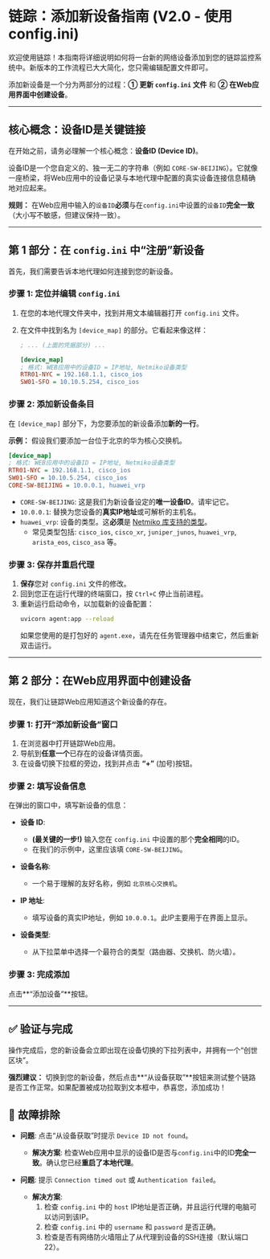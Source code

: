 # 链踪：添加新设备指南 (V2.0 - 使用 config.ini)

欢迎使用链踪！本指南将详细说明如何将一台新的网络设备添加到您的链踪监控系统中。新版本的工作流程已大大简化，您只需编辑配置文件即可。

添加新设备是一个分为两部分的过程：**① 更新 `config.ini` 文件** 和 **② 在Web应用界面中创建设备**。

---

## 核心概念：设备ID是关键链接

在开始之前，请务必理解一个核心概念：**设备ID (Device ID)**。

设备ID是一个您自定义的、独一无二的字符串（例如 `CORE-SW-BEIJING`）。它就像一座桥梁，将Web应用中的设备记录与本地代理中配置的真实设备连接信息精确地对应起来。

**规则：** 在Web应用中输入的`设备ID`**必须**与在`config.ini`中设置的`设备ID`**完全一致**（大小写不敏感，但建议保持一致）。

---

## 第 1 部分：在 `config.ini` 中“注册”新设备

首先，我们需要告诉本地代理如何连接到您的新设备。

### 步骤 1: 定位并编辑 `config.ini`

1.  在您的本地代理文件夹中，找到并用文本编辑器打开 `config.ini` 文件。
2.  在文件中找到名为 `[device_map]` 的部分。它看起来像这样：

    ```ini
    ; ... (上面的凭据部分) ...

    [device_map]
    ; 格式: WEB应用中的设备ID = IP地址, Netmiko设备类型
    RTR01-NYC = 192.168.1.1, cisco_ios
    SW01-SFO = 10.10.5.254, cisco_ios
    ```

### 步骤 2: 添加新设备条目

在 `[device_map]` 部分下，为您要添加的新设备添加**新的一行**。

**示例：** 假设我们要添加一台位于北京的华为核心交换机。

```ini
[device_map]
; 格式: WEB应用中的设备ID = IP地址, Netmiko设备类型
RTR01-NYC = 192.168.1.1, cisco_ios
SW01-SFO = 10.10.5.254, cisco_ios
CORE-SW-BEIJING = 10.0.0.1, huawei_vrp
```

-   `CORE-SW-BEIJING`: 这是我们为新设备设定的**唯一设备ID**。请牢记它。
-   `10.0.0.1`: 替换为您设备的**真实IP地址**或可解析的主机名。
-   `huawei_vrp`: 设备的类型。这**必须**是 [Netmiko 库支持的类型](https://github.com/ktbyers/netmiko/blob/develop/README.md#supports)。
    -   常见类型包括: `cisco_ios`, `cisco_xr`, `juniper_junos`, `huawei_vrp`, `arista_eos`, `cisco_asa` 等。

### 步骤 3: 保存并重启代理

1.  **保存**您对 `config.ini` 文件的修改。
2.  回到您正在运行代理的终端窗口，按 `Ctrl+C` 停止当前进程。
3.  重新运行启动命令，以加载新的设备配置：
    ```bash
    uvicorn agent:app --reload
    ```
    如果您使用的是打包好的 `agent.exe`，请先在任务管理器中结束它，然后重新双击运行。

---

## 第 2 部分：在Web应用界面中创建设备

现在，我们让链踪Web应用知道这个新设备的存在。

### 步骤 1: 打开“添加新设备”窗口

1.  在浏览器中打开链踪Web应用。
2.  导航到**任意一个**已存在的设备详情页面。
3.  在设备切换下拉框的旁边，找到并点击 **“+”** (加号)按钮。

### 步骤 2: 填写设备信息

在弹出的窗口中，填写新设备的信息：

-   **设备 ID**:
    -   **(最关键的一步!)** 输入您在 `config.ini` 中设置的那个**完全相同**的ID。
    -   在我们的示例中，这里应该填 `CORE-SW-BEIJING`。

-   **设备名称**:
    -   一个易于理解的友好名称，例如 `北京核心交换机`。

-   **IP 地址**:
    -   填写设备的真实IP地址，例如 `10.0.0.1`。此IP主要用于在界面上显示。

-   **设备类型**:
    -   从下拉菜单中选择一个最符合的类型（路由器、交换机、防火墙）。

### 步骤 3: 完成添加

点击**“添加设备”**按钮。

---

## ✅ 验证与完成

操作完成后，您的新设备会立即出现在设备切换的下拉列表中，并拥有一个“创世区块”。

**强烈建议：** 切换到您的新设备，然后点击**“从设备获取”**按钮来测试整个链路是否工作正常。如果配置被成功拉取到文本框中，恭喜您，添加成功！

## 🔧 故障排除

-   **问题**: 点击“从设备获取”时提示 `Device ID not found`。
    -   **解决方案**: 检查Web应用中显示的设备ID是否与`config.ini`中的ID**完全一致**。确认您已经**重启了本地代理**。

-   **问题**: 提示 `Connection timed out` 或 `Authentication failed`。
    -   **解决方案**:
        1.  检查 `config.ini` 中的 `host` IP地址是否正确，并且运行代理的电脑可以访问到该IP。
        2.  检查 `config.ini` 中的 `username` 和 `password` 是否正确。
        3.  检查是否有网络防火墙阻止了从代理到设备的SSH连接（默认端口22）。
